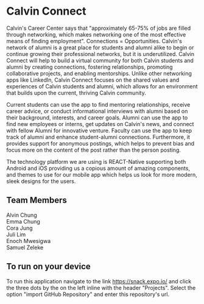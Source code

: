 # Calvin Connect
Calvin's Career Center says that "approximately 65-75% of jobs are filled through networking, which makes networking one of the most effective means of finding employment". Connections = Opportunities. Calvin's network of alumni is a great place for students and alumni alike to begin or continue growing their professional networks, but it is underutilized. Calvin Connect will help to build a virtual community for both Calvin students and alumni by creating connections, fostering relationships, promoting collaborative projects, and enabling mentorships. Unlike other networking apps like LinkedIn, Calvin Connect focuses on the shared values and experiences of Calvin students and alumni, which allows for an environment that builds upon the current, thriving Calvin community. 

Current students can use the app to find mentoring relationships, receive career advice, or conduct informational interviews with alumni based on their background, interests, and career goals. Alumni can use the app to find new employees or interns, get updates on Calvin's news, and connect with fellow Alumni for innovative venture. Faculty can use the app to keep track of alumni and enhance student-alumni connections. Furthermore, it provides support for anonymous postings, which helps to prevent bias and focus more on the content of the post rather than the person posting.

The technology platform we are using is REACT-Native supporting both Android and iOS providing us a copious amount of amazing components, and themes to use for our mobile app which helps us look for more modern, sleek designs for the users.

## Team Members
Alvin Chung<br/>
Emma Chung<br/>
Cora Jung<br/>
Juli Lim<br/>
Enoch Mwesigwa<br/>
Samuel Zeleke<br/>


## To run on your device 

To run this application navigate to the link https://snack.expo.io/ and click the three dots by the on the left inline with the header "Projects". Select the option "import GitHub Repository" and enter this repository's url.


